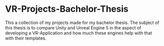 # VR-Projects-Bachelor-Thesis
This a collection of my projects made for my bachelor thesis. The subject of this thesis is to compare Unity and Unreal Engine 5 in the aspect of developing a VR-Application and how much these engines help with that with their templates.
